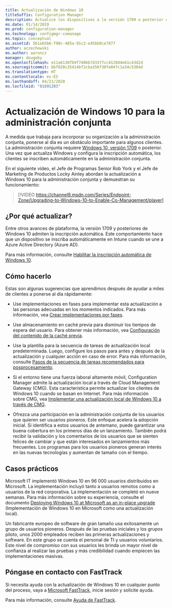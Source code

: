 ```yaml
---
title: Actualización de Windows 10
titleSuffix: Configuration Manager
description: Actualice los dispositivos a la versión 1709 o posterior de Windows 10, un requisito para la administración conjunta
ms.date: 01/14/2019
ms.prod: configuration-manager
ms.technology: configmgr-comanage
ms.topic: conceptual
ms.assetid: 561eb5b6-f90c-485a-91c2-e45bb0ce7877
author: aczechowski
ms.author: aaroncz
manager: dougeby
ms.openlocfilehash: e11a6130fb9f7d86b7d3377cc4120d4e61c43d2d
ms.sourcegitcommit: bbf820c35414bf2cba356f30fe047c1a34c5384d
ms.translationtype: HT
ms.contentlocale: es-ES
ms.lasthandoff: 04/21/2020
ms.locfileid: "81691203"
---
```

# <a name="upgrade-windows-10-for-co-management"></a>Actualización de Windows 10 para la administración conjunta

A medida que trabaja para incorporar su organización a la administración conjunta, ponerse al día es un obstáculo importante para algunos clientes. La administración conjunta requiere [Windows 10, versión 1709](https://docs.microsoft.com/windows/whats-new/whats-new-windows-10-version-1709) o posterior. Una vez que actualiza Windows y configura la inscripción automática, los clientes se inscriben automáticamente en la administración conjunta.

En el siguiente vídeo, el Jefe de Programas Senior Rob York y el Jefe de Marketing de Productos Locky Ainley abordan la actualización a Windows 10 para la administración conjunta y demuestran su funcionamiento:

> [!VIDEO https://channel9.msdn.com/Series/Endpoint-Zone/Upgrading-to-Windows-10-to-Enable-Co-Management/player]



## <a name="why-upgrade"></a>¿Por qué actualizar?

Entre otros avances de plataforma, la versión 1709 y posteriores de Windows 10 admiten la inscripción automática. Este comportamiento hace que un dispositivo se inscriba automáticamente en Intune cuando se une a Azure Active Directory (Azure AD). 

Para más información, consulte [Habilitar la inscripción automática de Windows 10](https://docs.microsoft.com/intune/windows-enroll#enable-windows-10-automatic-enrollment).


## <a name="how-to-do-it"></a>Cómo hacerlo

Estas son algunas sugerencias que aprendimos después de ayudar a miles de clientes a ponerse al día rápidamente:

- Use implementaciones en fases para implementar esta actualización a las personas adecuadas en los momentos indicados. Para más información, vea [Crear implementaciones por fases](../osd/deploy-use/create-phased-deployment-for-task-sequence.md).  

- Use almacenamiento en caché previa para disminuir los tiempos de espera del usuario. Para obtener más información, vea [Configuración del contenido de la caché previa](../osd/deploy-use/configure-precache-content.md).  

- Use la plantilla para la secuencia de tareas de actualización local predeterminada. Luego, configure los pasos para antes y después de la actualización y cualquier acción en caso de error. Para más información, consulte [Pasos de la secuencia de tareas recomendados para posprocesamiento](../osd/deploy-use/create-a-task-sequence-to-upgrade-an-operating-system.md#recommended-task-sequence-steps-for-post-processing).  

- Si el entorno tiene una fuerza laboral altamente móvil, Configuration Manager admite la actualización local a través de Cloud Management Gateway (CMG). Esta característica permite actualizar los clientes de Windows 10 cuando se basan en Internet. Para más información sobre CMG, vea [Implementar una actualización local de Windows 10 a través de CMG](../osd/deploy-use/deploy-a-task-sequence.md#deploy-windows-10-in-place-upgrade-via-cmg).  

- Ofrezca una participación en la administración conjunta de los usuarios que quieren ser usuarios pioneros. Este enfoque acelera la adopción inicial. Si identifica a estos usuarios de antemano, puede garantizar una buena cobertura en los primeros días de un lanzamiento. También podrá recibir la validación y los comentarios de los usuarios que se sienten felices de cambiar y que están interesados en lanzamientos más frecuentes. Los programas para los usuarios pioneros generan interés en las nuevas tecnologías y aumentan de tamaño con el tiempo.  


## <a name="case-studies"></a>Casos prácticos

Microsoft IT implementó Windows 10 en 96 000 usuarios distribuidos en Microsoft. La implementación incluyó tanto a usuarios remotos como a usuarios de la red corporativa. La implementación se completó en nueve semanas. Para más información sobre su experiencia, consulte el documento [Deploying Windows 10 at Microsoft as an in-place upgrade](https://www.microsoft.com/itshowcase/deploying-windows-10-at-microsoft-as-an-in-place-upgrade) (Implementación de Windows 10 en Microsoft como una actualización local).  

Un fabricante europeo de software de gran tamaño usa exitosamente un grupo de usuarios pioneros. Después de las pruebas iniciales y los grupos piloto, unos 2000 empleados reciben las primeras actualizaciones y software. En este grupo se cuenta el personal de TI y usuarios voluntarios. Este nivel de compromiso con sus usuarios les brinda un mayor nivel de confianza al realizar las pruebas y más credibilidad cuando empiecen las implementaciones masivas.



## <a name="contact-fasttrack"></a>Póngase en contacto con FastTrack

Si necesita ayuda con la actualización de Windows 10 en cualquier punto del proceso, vaya a [Microsoft FastTrack](https://Microsoft.com/FastTrack/), inicie sesión y solicite ayuda. 

Para más información, consulte [Ayuda de FastTrack](quickstart-fasttrack.md). 

